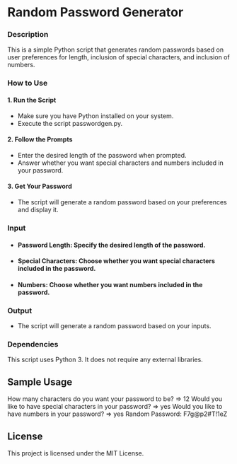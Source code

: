 # Random Password Generator
### Description
This is a simple Python script that generates random passwords based on user preferences for length, inclusion of special characters, and inclusion of numbers.

### How to Use
#### 1. Run the Script
  - Make sure you have Python installed on your system.
  - Execute the script passwordgen.py.
#### 2. Follow the Prompts
  - Enter the desired length of the password when prompted.
  - Answer whether you want special characters and numbers included in your password.
#### 3. Get Your Password
  - The script will generate a random password based on your preferences and display it.


### Input
  - #### Password Length: Specify the desired length of the password.
  - #### Special Characters: Choose whether you want special characters included in the password.
  - #### Numbers: Choose whether you want numbers included in the password.
### Output
  - The script will generate a random password based on your inputs.
### Dependencies
This script uses Python 3.
It does not require any external libraries.
## Sample Usage
How many characters do you want your password to be?
=> 12
Would you like to have special characters in your password?
=> yes
Would you like to have numbers in your password?
=> yes
Random Password: F7g@p2#T!1eZ
## License
This project is licensed under the MIT License.
